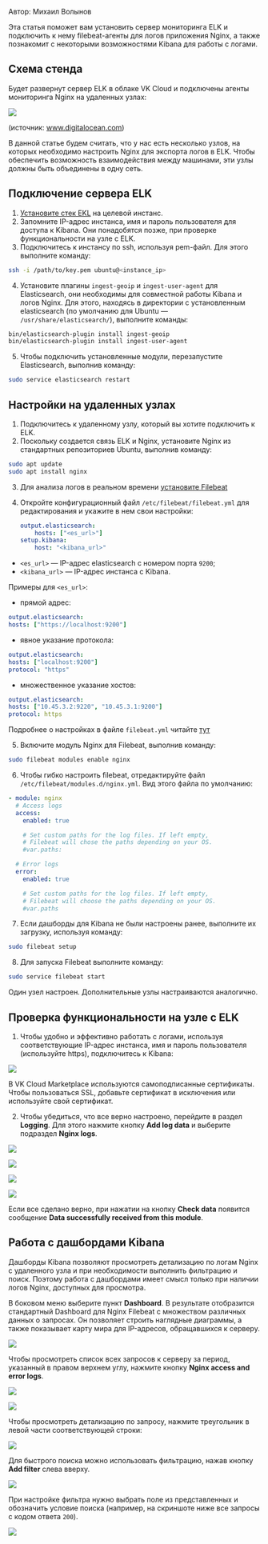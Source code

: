 <info>

Автор: Михаил Волынов

</info>

Эта статья поможет вам установить сервер мониторинга ELK и подключить к нему filebeat-агенты для логов приложения Nginx, а также познакомит с некоторыми возможностями Kibana для работы с логами.

## Схема стенда

Будет развернут сервер ELK в облаке VK Cloud и подключены агенты мониторинга Nginx на удаленных узлах:

![](assets/1556397328026-1556397328026.png)

(источник: www.digitalocean.com)

В данной статье будем считать, что у нас есть несколько узлов, на которых необходимо настроить Nginx для экспорта логов в ELK. Чтобы обеспечить возможность взаимодействия между машинами, эти узлы должны быть объединены в одну сеть.

## Подключение сервера ELK

1. [Установите стек EKL](/ru/additionals/cases/cases-elk/elk-u18) на целевой инстанс.
2. Запомните IP-адрес инстанса, имя и пароль пользователя для доступа к Kibana. Они понадобятся позже, при проверке функциональности на узле c ELK.
3. Подключитесь к инстансу по ssh, используя pem-файл. Для этого выполните команду:

```bash
ssh -i /path/to/key.pem ubuntu@<instance_ip>
```

4.  Установите плагины `ingest-geoip` и `ingest-user-agent` для Elasticsearch, они необходимы для совместной работы Kibana и логов Nginx. Для этого, находясь в директории с установленным elasticsearch (по умолчанию для Ubuntu — `/usr/share/elasticsearch/`), выполните команды:

```bash
bin/elasticsearch-plugin install ingest-geoip
bin/elasticsearch-plugin install ingest-user-agent

```

5.  Чтобы подключить установленные модули, перезапустите Elasticsearch, выполнив команду:

```bash
sudo service elasticsearch restart
```

## Настройки на удаленных узлах

1.  Подключитесь к удаленному узлу, который вы хотите подключить к ELK.
2.  Поскольку создается связь ELK и Nginx, установите Nginx из стандартных репозиториев Ubuntu, выполнив команду:

```bash
sudo apt update
sudo apt install nginx
```

3.  Для анализа логов в реальном времени [установите Filebeat](https://www.elastic.co/guide/en/beats/filebeat/6.4/filebeat-installation.html)
4.  Откройте конфигурационный файл `/etc/filebeat/filebeat.yml` для редактирования и укажите в нем свои настройки:

    ```yaml
    output.elasticsearch:
        hosts: ["<es_url>"]
    setup.kibana:
        host: "<kibana_url>"
    ```

- `<es_url>` — IP-адрес elasticsearch с номером порта `9200`;
- `<kibana_url>` — IP-адрес инстанса с Kibana.

Примеры для `<es_url>`:

- прямой адрес:

```yaml
output.elasticsearch:   
hosts: ["https://localhost:9200"]
```

- явное указание протокола:

```yaml
output.elasticsearch:  
hosts: ["localhost:9200"]   
protocol: "https"
```

- множественное указание хостов:

```yaml
output.elasticsearch:   
hosts: ["10.45.3.2:9220", "10.45.3.1:9200"]   
protocol: https
```

<info>

Подробнее о настройках в файле `filebeat.yml` читайте [тут](https://www.elastic.co/guide/en/beats/filebeat/current/elasticsearch-output.html)

</info>

5.  Включите модуль Nginx для Filebeat, выполнив команду:

```bash
sudo filebeat modules enable nginx
```

6.  Чтобы гибко настроить filebeat, отредактируйте файл `/etc/filebeat/modules.d/nginx.yml`. Вид этого файла по умолчанию:

```yaml
- module: nginx
  # Access logs
  access:
    enabled: true

    # Set custom paths for the log files. If left empty,
    # Filebeat will chose the paths depending on your OS.
    #var.paths:

  # Error logs
  error:
    enabled: true

    # Set custom paths for the log files. If left empty,
    # Filebeat will choose the paths depending on your OS.
    #var.paths
```

7.  Если дашборды для Kibana не были настроены ранее, выполните их загрузку, используя команду:

```bash
sudo filebeat setup
```

8.  Для запуска Filebeat выполните команду:

```bash
sudo service filebeat start
```

Один узел настроен. Дополнительные узлы настраиваются аналогично.

## Проверка функциональности на узле с ELK

1. Чтобы удобно и эффективно работать с логами, используя соответствующие IP-адрес инстанса, имя и пароль пользователя (используйте https), подключитесь к Kibana:

![](assets/1556401421847-1556401421847.png)

<info>

В VK Cloud Marketplace используются самоподписанные сертификаты. Чтобы пользоваться SSL, добавьте сертификат в исключения или используйте свой сертификат.

</info>

2.  Чтобы убедиться, что все верно настроено, перейдите в раздел **Logging**. Для этого нажмите кнопку **Add log data** и выберите подраздел **Nginx logs**.

![](assets/1557758955343-mcs8.png)

![](assets/1557759225673-mcs9.png)

![](assets/1557759324343-mcs10.png)

![](assets/1557759337257-mcs11.png)

Если все сделано верно, при нажатии на кнопку **Check data** появится сообщение **Data successfully received from this module**.

## Работа с дашбордами Kibana

Дашборды Kibana позволяют просмотреть детализацию по логам Nginx с удаленного узла и при необходимости выполнить фильтрацию и поиск. Поэтому работа с дашбордами имеет смысл только при наличии логов Nginx, доступных для просмотра.

В боковом меню выберите пункт **Dashboard**. В результате отобразится стандартный Dashboard для Nginx Filebeat с множеством различных данных о запросах. Он позволяет строить наглядные диаграммы, а также показывает карту мира для IP-адресов, обращавшихся к серверу.

![](assets/1556397606192-1556397606192.png)

Чтобы просмотреть список всех запросов к серверу за период, указанный в правом верхнем углу, нажмите кнопку **Nginx access and error logs**.

![](assets/1557759494741-mcs13.png)

![](assets/1557759634307-mcs14.png)

Чтобы просмотреть детализацию по запросу, нажмите треугольник в левой части соответствующей строки:

![](assets/1556397605653-1556397605653.png)

Для быстрого поиска можно использовать фильтрацию, нажав кнопку **Add filter** слева вверху.

![](assets/1557759688044-mcs16.png)

При настройке фильтра нужно выбрать поле из представленных и обозначить условие поиска (например, на скриншоте ниже все запросы с кодом ответа `200`).

![](assets/1557759748769-mcs17.png)

